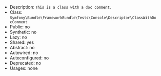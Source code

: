 - Description: `This is a class with a doc comment.`
- Class: `Symfony\Bundle\FrameworkBundle\Tests\Console\Descriptor\ClassWithDocComment`
- Public: no
- Synthetic: no
- Lazy: no
- Shared: yes
- Abstract: no
- Autowired: no
- Autoconfigured: no
- Deprecated: no
- Usages: none
